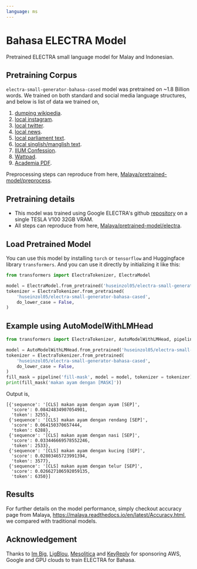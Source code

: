 ```yaml
---
language: ms
---
```


# Bahasa ELECTRA Model

Pretrained ELECTRA small language model for Malay and Indonesian. 

## Pretraining Corpus

`electra-small-generator-bahasa-cased` model was pretrained on ~1.8 Billion words. We trained on both standard and social media language structures, and below is list of data we trained on,

1. [dumping wikipedia](https://github.com/huseinzol05/Malaya-Dataset#wikipedia-1).
2. [local instagram](https://github.com/huseinzol05/Malaya-Dataset#instagram).
3. [local twitter](https://github.com/huseinzol05/Malaya-Dataset#twitter-1).
4. [local news](https://github.com/huseinzol05/Malaya-Dataset#public-news).
5. [local parliament text](https://github.com/huseinzol05/Malaya-Dataset#parliament).
6. [local singlish/manglish text](https://github.com/huseinzol05/Malaya-Dataset#singlish-text).
7. [IIUM Confession](https://github.com/huseinzol05/Malaya-Dataset#iium-confession).
8. [Wattpad](https://github.com/huseinzol05/Malaya-Dataset#wattpad).
9. [Academia PDF](https://github.com/huseinzol05/Malaya-Dataset#academia-pdf).

Preprocessing steps can reproduce from here, [Malaya/pretrained-model/preprocess](https://github.com/huseinzol05/Malaya/tree/master/pretrained-model/preprocess).

## Pretraining details

- This model was trained using Google ELECTRA's github [repository](https://github.com/google-research/electra) on a single TESLA V100 32GB VRAM.
- All steps can reproduce from here, [Malaya/pretrained-model/electra](https://github.com/huseinzol05/Malaya/tree/master/pretrained-model/electra).

## Load Pretrained Model

You can use this model by installing `torch` or `tensorflow` and Huggingface library `transformers`. And you can use it directly by initializing it like this:  

```python
from transformers import ElectraTokenizer, ElectraModel

model = ElectraModel.from_pretrained('huseinzol05/electra-small-generator-bahasa-cased')
tokenizer = ElectraTokenizer.from_pretrained(
    'huseinzol05/electra-small-generator-bahasa-cased',
    do_lower_case = False,
)
```

## Example using AutoModelWithLMHead

```python
from transformers import ElectraTokenizer, AutoModelWithLMHead, pipeline

model = AutoModelWithLMHead.from_pretrained('huseinzol05/electra-small-generator-bahasa-cased')
tokenizer = ElectraTokenizer.from_pretrained(
    'huseinzol05/electra-small-generator-bahasa-cased',
    do_lower_case = False,
)
fill_mask = pipeline('fill-mask', model = model, tokenizer = tokenizer)
print(fill_mask('makan ayam dengan [MASK]'))
```

Output is,

```text
[{'sequence': '[CLS] makan ayam dengan ayam [SEP]',
  'score': 0.08424834907054901,
  'token': 3255},
 {'sequence': '[CLS] makan ayam dengan rendang [SEP]',
  'score': 0.064150370657444,
  'token': 6288},
 {'sequence': '[CLS] makan ayam dengan nasi [SEP]',
  'score': 0.033446669578552246,
  'token': 2533},
 {'sequence': '[CLS] makan ayam dengan kucing [SEP]',
  'score': 0.02803465723991394,
  'token': 3577},
 {'sequence': '[CLS] makan ayam dengan telur [SEP]',
  'score': 0.026627106592059135,
  'token': 6350}]
```

## Results

For further details on the model performance, simply checkout accuracy page from Malaya, https://malaya.readthedocs.io/en/latest/Accuracy.html, we compared with traditional models.

## Acknowledgement

Thanks to [Im Big](https://www.facebook.com/imbigofficial/), [LigBlou](https://www.facebook.com/ligblou), [Mesolitica](https://mesolitica.com/) and [KeyReply](https://www.keyreply.com/) for sponsoring AWS, Google and GPU clouds to train ELECTRA for Bahasa. 


